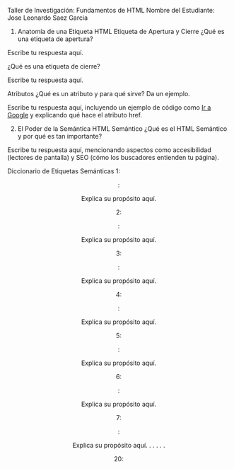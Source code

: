 Taller de Investigación: Fundamentos de HTML
Nombre del Estudiante: Jose Leonardo Saez Garcia

1. Anatomía de una Etiqueta HTML
Etiqueta de Apertura y Cierre
¿Qué es una etiqueta de apertura?

Escribe tu respuesta aquí.

¿Qué es una etiqueta de cierre?

Escribe tu respuesta aquí.

Atributos
¿Qué es un atributo y para qué sirve? Da un ejemplo.

Escribe tu respuesta aquí, incluyendo un ejemplo de código como <a href="https://google.com">Ir a Google</a> y explicando qué hace el atributo href.

2. El Poder de la Semántica
HTML Semántico
¿Qué es el HTML Semántico y por qué es tan importante?

Escribe tu respuesta aquí, mencionando aspectos como accesibilidad (lectores de pantalla) y SEO (cómo los buscadores entienden tu página).

Diccionario de Etiquetas Semánticas
1: <header>:

Explica su propósito aquí.

2: <nav>:

Explica su propósito aquí.

3: <main>:

Explica su propósito aquí.

4: <section>:

Explica su propósito aquí.

5: <article>:

Explica su propósito aquí.

6: <aside>:

Explica su propósito aquí.

7: <footer>:

Explica su propósito aquí.
.
.
.
.
.

20: 
